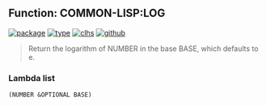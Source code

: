 ## Function: COMMON-LISP:LOG
[![package](https://img.shields.io/badge/Package-COMMON--LISP-5f9ea0.svg?style=social&colorA=999999)](../) [![type](https://img.shields.io/badge/Type-Function-5f9ea0.svg?style=social&colorA=999999)](../#function) [![clhs](https://img.shields.io/badge/CLHS-LOG-5f9ea0.svg?style=social&colorA=999999)](http://www.lispworks.com/documentation/HyperSpec/Body/f_log.htm) [![github](https://img.shields.io/badge/GitHub-View_the_source-5f9ea0.svg?style=social&colorA=999999&logo=github)](https://github.com/sbcl/sbcl/blob/master/src/code/irrat.lisp/) 

> Return the logarithm of NUMBER in the base BASE, which defaults to e.

### Lambda list
```
(NUMBER &OPTIONAL BASE)
```
